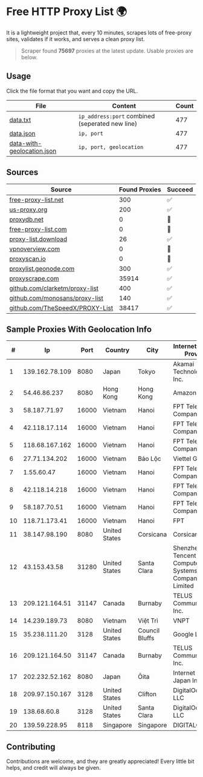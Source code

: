 
# Free HTTP Proxy List 🌍

It is a lightweight project that, every 10 minutes, scrapes lots of free-proxy sites, validates if it works, and serves a clean proxy list.


> Scraper found **75697** proxies at the latest update. Usable proxies are below.

## Usage

Click the file format that you want and copy the URL.


|File|Content|Count|
|----|-------|-----|
|[data.txt](https://raw.githubusercontent.com/themiralay/Proxy-List-World/master/data.txt)|`ip_address:port` combined (seperated new line)|477|
|[data.json](https://raw.githubusercontent.com/themiralay/Proxy-List-World/master/data.json)|`ip, port`|477|
|[data-with-geolocation.json](https://raw.githubusercontent.com/themiralay/Proxy-List-World/master/data-with-geolocation.json)|`ip, port, geolocation`|477|

## Sources

|Source|Found Proxies|Succeed|
|------|-------------|-------|
|[free-proxy-list.net](https://free-proxy-list.net)|300|✅|
|[us-proxy.org](https://www.us-proxy.org)|200|✅|
|[proxydb.net](http://proxydb.net)|0|🚫|
|[free-proxy-list.com](https://free-proxy-list.com/?page=&port=&type%5B%5D=http&type%5B%5D=https&up_time=0&search=Search)|0|🚫|
|[proxy-list.download](https://www.proxy-list.download/HTTP)|26|✅|
|[vpnoverview.com](https://vpnoverview.com/privacy/anonymous-browsing/free-proxy-servers)|0|🚫|
|[proxyscan.io](https://www.proxyscan.io)|0|🚫|
|[proxylist.geonode.com](https://proxylist.geonode.com/api/proxy-list?limit=300&page=1&sort_by=lastChecked&sort_type=desc&protocols=http,https)|300|✅|
|[proxyscrape.com](https://api.proxyscrape.com/v2/?request=displayproxies&protocol=http&timeout=10000&country=all&ssl=all&anonymity=all)|35914|✅|
|[github.com/clarketm/proxy-list](https://raw.githubusercontent.com/clarketm/proxy-list/master/proxy-list-raw.txt)|400|✅|
|[github.com/monosans/proxy-list](https://raw.githubusercontent.com/monosans/proxy-list/main/proxies/http.txt)|140|✅|
|[github.com/TheSpeedX/PROXY-List](https://raw.githubusercontent.com/TheSpeedX/PROXY-List/master/http.txt)|38417|✅|


## Sample Proxies With Geolocation Info

|#|Ip|Port|Country|City|Internet Service Provider|
|-|--|----|-------|----|-------------------------|
|1|139.162.78.109|8080|Japan|Tokyo|Akamai Technologies, Inc.|
|2|54.46.86.237|8080|Hong Kong|Hong Kong|Amazon.com|
|3|58.187.71.97|16000|Vietnam|Hanoi|FPT Telecom Company|
|4|42.118.17.114|16000|Vietnam|Hanoi|FPT Telecom Company|
|5|118.68.167.162|16000|Vietnam|Hanoi|FPT Telecom Company|
|6|27.71.134.202|16000|Vietnam|Bảo Lộc|Viettel Group|
|7|1.55.60.47|16000|Vietnam|Hanoi|FPT Telecom Company|
|8|42.118.14.218|16000|Vietnam|Hanoi|FPT Telecom Company|
|9|58.187.70.51|16000|Vietnam|Hanoi|FPT Telecom Company|
|10|118.71.173.41|16000|Vietnam|Hanoi|FPT|
|11|38.147.98.190|8080|United States|Corsicana|Corsicana ISD|
|12|43.153.43.58|31280|United States|Santa Clara|Shenzhen Tencent Computer Systems Company Limited|
|13|209.121.164.51|31147|Canada|Burnaby|TELUS Communications Inc.|
|14|14.239.189.73|8080|Vietnam|Việt Trì|VNPT|
|15|35.238.111.20|3128|United States|Council Bluffs|Google LLC|
|16|209.121.164.50|31147|Canada|Burnaby|TELUS Communications Inc.|
|17|202.232.52.162|8080|Japan|Ōita|Internet Initiative Japan Inc.|
|18|209.97.150.167|3128|United States|Clifton|DigitalOcean, LLC|
|19|138.68.60.8|3128|United States|Santa Clara|DigitalOcean, LLC|
|20|139.59.228.95|8118|Singapore|Singapore|DIGITALOCEAN|



## Contributing

Contributions are welcome, and they are greatly appreciated! Every
little bit helps, and credit will always be given.

